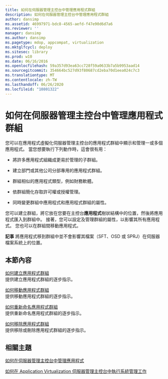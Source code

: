 ```yaml
---
title: 如何在伺服器管理主控台中管理應用程式群組
description: 如何在伺服器管理主控台中管理應用程式群組
author: dansimp
ms.assetid: 46997971-bdc8-4565-aefd-f47e90d6d7a6
ms.reviewer: ''
manager: dansimp
ms.author: dansimp
ms.pagetype: mdop, appcompat, virtualization
ms.mktglfcycl: deploy
ms.sitesec: library
ms.prod: w10
ms.date: 06/16/2016
ms.openlocfilehash: 59a357d93ea63cc728f59a0633b7a5b9953aad14
ms.sourcegitcommit: 354664bc527d93f80687cd2eba70d1eea024c7c3
ms.translationtype: MT
ms.contentlocale: zh-TW
ms.lasthandoff: 06/26/2020
ms.locfileid: "10801322"
---
```

# 如何在伺服器管理主控台中管理應用程式群組


您可以在應用程式虛擬化伺服器管理主控台的應用程式群組中顯示和管理一或多個應用程式。 當您想要執行下列動作時，這會很有用：

-   將許多應用程式組織成更易於管理的子群組。

-   建立部門或其他公司分部專用的應用程式群組。

-   群組相似的應用程式類型，例如財務軟體。

-   依群組簡化存取許可權或授權管理。

-   同時變更群組中應用程式和應用程式群組的屬性。

您可以建立群組，將它放在您要在主控台**應用程式**樹狀結構中的位置，然後將應用程式匯入到群組中。 接著，您可以設定及管理群組的屬性，以影響其所有應用程式。 您也可以在群組間移動應用程式。

**記事** 將應用程式移到群組中並不會影響其檔案（SFT、OSD 或 SPRJ）在伺服器檔案系統上的位置。

 

## 本節內容


<a href="" id="how-to-create-an-application-group"></a>[如何建立應用程式群組](how-to-create-an-application-group.md)  
提供建立應用程式群組的逐步指示。

<a href="" id="how-to-move-an-application-group"></a>[如何移動應用程式群組](how-to-move-an-application-group.md)  
提供移動應用程式群組的逐步指示。

<a href="" id="how-to-rename-an-application-group"></a>[如何重新命名應用程式群組](how-to-rename-an-application-group.md)  
提供重新命名應用程式群組的逐步指示。

<a href="" id="how-to-remove-an-application-group"></a>[如何移除應用程式群組](how-to-remove-an-application-group.md)  
提供移除或刪除應用程式群組的逐步指示。

## 相關主題


[如何在伺服器管理主控台中管理應用程式](how-to-manage-applications-in-the-server-management-console.md)

[如何在 Application Virtualization 伺服器管理主控台中執行系統管理工作](how-to-perform-administrative-tasks-in-the-application-virtualization-server-management-console.md)

 

 





